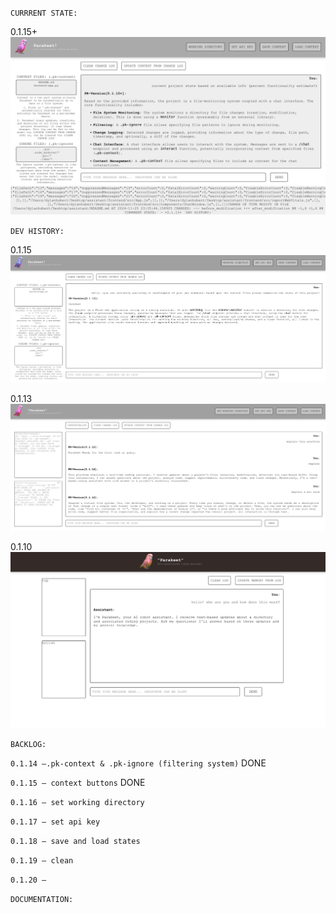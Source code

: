 `CURRRENT STATE:`

0.1.15+
![](0.1.15+.png)

`DEV HISTORY:`

0.1.15
![](0.1.15.png)

0.1.13
![](0.1.13.png)

0.1.10
![](0.1.10.png)

`BACKLOG:`

`0.1.14 —.pk-context & .pk-ignore (filtering system)` DONE

`0.1.15 — context buttons` DONE

`0.1.16 — set working directory` 

`0.1.17 — set api key`

`0.1.18 — save and load states`

`0.1.19 — clean`

`0.1.20 —`

`DOCUMENTATION:`


